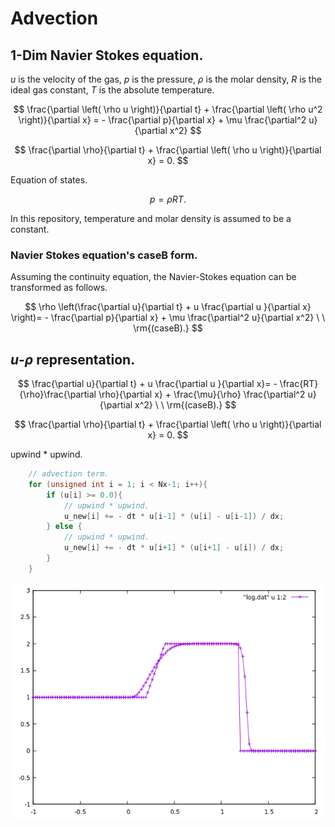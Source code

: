 # Advection

## 1-Dim Navier Stokes equation.

$u$ is the velocity of the gas, $p$ is the pressure, $\rho$ is the molar density, $R$ is the ideal gas constant, $T$ is the absolute temperature.

$$
\frac{\partial \left( \rho u \right)}{\partial t} + \frac{\partial \left( \rho u^2 \right)}{\partial x} = - \frac{\partial p}{\partial x} + \mu \frac{\partial^2 u}{\partial x^2}
$$

$$
\frac{\partial \rho}{\partial t} + \frac{\partial \left( \rho u \right)}{\partial x} = 0.
$$

Equation of states.

$$
p = \rho R T.
$$

In this repository, temperature and molar density is assumed to be a constant.

### Navier Stokes equation's caseB form.

Assuming the continuity equation, the Navier-Stokes equation can be transformed as follows.

$$
\rho \left(\frac{\partial u}{\partial t} + u \frac{\partial u }{\partial x} \right)= - \frac{\partial p}{\partial x} + \mu \frac{\partial^2 u}{\partial x^2} \ \ \rm{(caseB).}
$$

## $u$-$\rho$ representation.

$$
\frac{\partial u}{\partial t} + u \frac{\partial u }{\partial x}= - \frac{RT}{\rho}\frac{\partial \rho}{\partial x} + \frac{\mu}{\rho} \frac{\partial^2 u}{\partial x^2} \ \ \rm{(caseB).}
$$

$$
\frac{\partial \rho}{\partial t} + \frac{\partial \left( \rho u \right)}{\partial x} = 0.
$$

upwind * upwind.

```c++
    // advection term.
    for (unsigned int i = 1; i < Nx-1; i++){
        if (u[i] >= 0.0){
            // upwind * upwind.
            u_new[i] += - dt * u[i-1] * (u[i] - u[i-1]) / dx;
        } else {
            // upwind * upwind.
            u_new[i] += - dt * u[i+1] * (u[i+1] - u[i]) / dx;
        }
    }
```

![](upwindUpwind.png)
